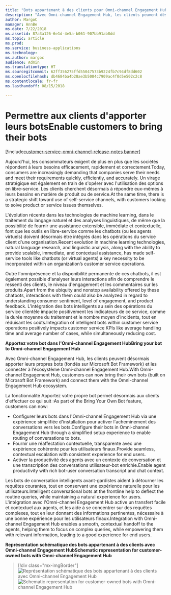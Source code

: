 ```yaml
---
title: "Bots appartenant à des clients pour Omni-channel Engagement Hub"
description: "Avec Omni-channel Engagement Hub, les clients peuvent désormais apporter leurs propres bots (fondés sur Microsoft Bot Framework) et les connecter à l'écosystème Omni-channel Engagement Hub."
author: MargoC
manager: AnnBe
ms.date: 7/22/2018
ms.assetid: 87a3a126-6e1d-4e5a-b061-907bb91ab8dd
ms.topic: article
ms.prod: 
ms.service: business-applications
ms.technology: 
ms.author: margoc
audience: Admin
ms.translationtype: HT
ms.sourcegitcommit: 62ff356275ffd55047573b9224fb7c94df8dd602
ms.openlocfilehash: db4684ba4b28ae3b5084c7909ac4f0d5e502c2c8
ms.contentlocale: fr-fr
ms.lasthandoff: 08/15/2018

---
```


#  <a name="enable-customers-to-bring-their-bots"></a><span data-ttu-id="43a03-103">Permettre aux clients d'apporter leurs bots</span><span class="sxs-lookup"><span data-stu-id="43a03-103">Enable customers to bring their bots</span></span>

[!include[customer-service-omni-channel-release-notes banner](../../includes/customer-service-omni-channel-release-notes.md)]




<span data-ttu-id="43a03-104">Aujourd'hui, les consommateurs exigent de plus en plus que les sociétés répondent à leurs besoins efficacement, rapidement et correctement.</span><span class="sxs-lookup"><span data-stu-id="43a03-104">Today, consumers are increasingly demanding that companies serve their needs and meet their requirements quickly, efficiently, and accurately.</span></span> <span data-ttu-id="43a03-105">Un virage stratégique est également en train de s'opérer avec l'utilisation des options en libre-service. Les clients cherchent désormais à répondre eux-mêmes à leurs besoins en matière de produit ou de service.</span><span class="sxs-lookup"><span data-stu-id="43a03-105">At the same time, there is a strategic shift toward use of self-service channels, with customers looking to solve product or service issues themselves.</span></span> 

<span data-ttu-id="43a03-106">L'évolution récente dans les technologies de machine learning, dans le traitement du langage naturel et des analyses linguistiques, de même que la possibilité de fournir une assistance extensible, immédiate et contextuelle, font que les outils en libre-service comme les chatbots (ou les agents virtuels) doivent désormais être intégrés dans les opérations du service client d'une organisation.</span><span class="sxs-lookup"><span data-stu-id="43a03-106">Recent evolution in machine learning technologies, natural language research, and linguistic analysis, along with the ability to provide scalable, immediate, and contextual assistance, has made self-service tools like chatbots (or virtual agents) a key necessity to be incorporated within an organization’s customer service operations.</span></span> 

<span data-ttu-id="43a03-107">Outre l'omniprésence et la disponibilité permanente de ces chatbots, il est également possible d'analyser leurs interactions afin de comprendre le ressenti des clients, le niveau d'engagement et les commentaires sur les produits.</span><span class="sxs-lookup"><span data-stu-id="43a03-107">Apart from the ubiquity and nonstop availability offered by these chatbots, interactions with them could also be analyzed in regard to understanding consumer sentiment, level of engagement, and product feedback.</span></span> <span data-ttu-id="43a03-108">L'intégration des bots intelligents au sein des opérations du service clientèle impacte positivement les indicateurs de ce service, comme la durée moyenne du traitement et le nombre moyen d’incidents, tout en réduisant les coûts.</span><span class="sxs-lookup"><span data-stu-id="43a03-108">Integration of intelligent bots within customer service operations positively impacts customer service KPIs like average handling time and average number of cases, while simultaneously reducing cost.</span></span>

<span data-ttu-id="43a03-109">**Apportez votre bot dans l'Omni-channel Engagement Hub**</span><span class="sxs-lookup"><span data-stu-id="43a03-109">**Bring your bot to Omni-channel Engagement Hub**</span></span>

<span data-ttu-id="43a03-110">Avec Omni-channel Engagement Hub, les clients peuvent désormais apporter leurs propres bots (fondés sur Microsoft Bot Framework) et les connecter à l'écosystème Omni-channel Engagement Hub.</span><span class="sxs-lookup"><span data-stu-id="43a03-110">With Omni-channel Engagement Hub, customers can now bring their own bots (built on Microsoft Bot Framework) and connect them with the Omni-channel Engagement Hub ecosystem.</span></span>

<span data-ttu-id="43a03-111">La fonctionnalité Apportez votre propre bot permet désormais aux clients d'effectuer ce qui suit :</span><span class="sxs-lookup"><span data-stu-id="43a03-111">As part of the Bring Your Own Bot feature, customers can now:</span></span>

- <span data-ttu-id="43a03-112">Configurer leurs bots dans l'Omni-channel Engagement Hub via une expérience simplifiée d'installation pour activer l'acheminement des conversations vers les bots.</span><span class="sxs-lookup"><span data-stu-id="43a03-112">Configure their bots in Omni-channel Engagement Hub through a simplified setup experience to enable routing of conversations to bots.</span></span>
- <span data-ttu-id="43a03-113">Fournir une réaffectation contextuelle, transparente avec une expérience cohérente pour les utilisateurs finaux.</span><span class="sxs-lookup"><span data-stu-id="43a03-113">Provide seamless, contextual escalation with consistent experience for end users.</span></span>
- <span data-ttu-id="43a03-114">Activer la productivité des agents avec un contexte de conversation et une transcription des conversations utilisateur-bot enrichie.</span><span class="sxs-lookup"><span data-stu-id="43a03-114">Enable agent productivity with rich bot-user conversation transcript and chat context.</span></span>   

<span data-ttu-id="43a03-115">Les bots de conversation intelligents avant-gardistes aident à détourner les requêtes courantes, tout en conservant une expérience naturelle pour les utilisateurs.</span><span class="sxs-lookup"><span data-stu-id="43a03-115">Intelligent conversational bots at the frontline help to deflect the routine queries, while maintaining a natural experience for users.</span></span> <span data-ttu-id="43a03-116">L'intégration avec l'Omni-channel Engagement Hub active un transfert facile et contextuel aux agents, et les aide à se concentrer sur des requêtes complexes, tout en leur donnant des informations pertinentes, nécessaire à une bonne expérience pour les utilisateurs finaux.</span><span class="sxs-lookup"><span data-stu-id="43a03-116">Integration with Omni-channel Engagement Hub enables a smooth, contextual handoff to the agents, helping them to focus on complex queries, while empowering them with relevant information, leading to a good experience for end users.</span></span>

<span data-ttu-id="43a03-117">**Représentation schématique des bots appartenant à des clients avec Omni-channel Engagement Hub**</span><span class="sxs-lookup"><span data-stu-id="43a03-117">**Schematic representation for customer-owned bots with Omni-channel Engagement Hub**</span></span>

> [!div class="mx-imgBorder"]
> <span data-ttu-id="43a03-118">![](media/bring-your-bot-to-omnichannel.png "Représentation schématique des bots appartenant à des clients avec Omni-channel Engagement Hub")</span><span class="sxs-lookup"><span data-stu-id="43a03-118">![](media/bring-your-bot-to-omnichannel.png "Schematic representation for customer-owned bots with Omni-channel Engagement Hub")</span></span>

